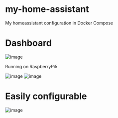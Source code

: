 # my-home-assistant
My homeassistant configuration in Docker Compose

# Dashboard
![image](https://github.com/user-attachments/assets/c1ccdd38-863e-45a0-b965-d9b5a3f20ee8)

Running on RaspberryPi5

![image](https://github.com/user-attachments/assets/1890269f-7a2e-49df-9daf-2ced0b7ac6f7)
![image](https://github.com/user-attachments/assets/573bf017-608e-4203-a48a-35dacc919667)


# Easily configurable
![image](https://github.com/user-attachments/assets/5fd63719-bb68-4c05-ac6f-f9469ecd29f7)

